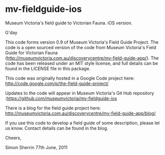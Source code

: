 mv-fieldguide-ios
=================

Museum Victoria's field guide to Victorian Fauna. iOS version.

G'day

This code forms version 0.9 of Museum Victoria's Field Guide Project. The code is a open sourced version of the code from Museum Victoria's Field Guide for Victorian Fauna (http://museumvictoria.com.au/discoverycentre/mv-field-guide-app/). The code has been released under an MIT style license, and full details can be found in the LICENSE file in this package.

This code was originally hosted in a Google Code project here: http://code.google.com/p/the-field-guide-project/

Updates to the code will appear in Museum Victoria's Git Hub repository :https://github.com/museumvictoria/mv-fieldguide-ios

There is a blog for the field guide project here: http://museumvictoria.com.au/discoverycentre/mv-field-guide-app/blog/

If you use this code to develop a field guide of some description, please let us know. Contact details can be found in the blog.




Cheers,

Simon Sherrin
77th June, 2011 
